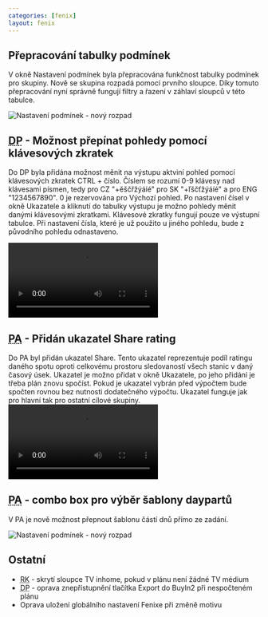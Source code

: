 ```yaml
---
categories: [fenix]
layout: fenix
---
```


## Přepracování tabulky podmínek
V okně Nastavení podmínek byla přepracována funkčnost tabulky podmínek pro skupiny. Nově se skupina rozpadá pomocí prvního sloupce. Díky tomuto přepracování nyní správně fungují filtry a řazení v záhlaví sloupců v této tabulce.

![Nastavení podmínek - nový rozpad]({{site.url}}/data/podminky_rozpad.png)

## <abbr title="Detailní plán">DP</abbr> - Možnost přepínat pohledy pomocí klávesových zkratek
Do DP byla přidána možnost měnit na výstupu aktviní pohled pomocí klávesových zkratek CTRL + číslo. Číslem se rozumí 0-9 klávesy nad klávesami písmen, tedy pro CZ "+ěščřžýáíé" pro SK "+ľščťžýáíé" a pro ENG "1234567890". 0 je rezervována pro Výchozí pohled. Po nastavení čísel v okně Ukazatele a kliknutí do tabulky výstupu je možno pohledy měnit danými klávesovými zkratkami. Klávesové zkratky fungují pouze ve výstupní tabulce. Při nastavení čísla, které je už použito u jiného pohledu, bude z původního pohledu odnastaveno.

<video src="{{site.url}}/data/dp_pohled_keys.mp4" type="video/mp4" controls></video>

## <abbr title="Postanalýza">PA</abbr> - Přidán ukazatel Share rating
Do PA byl přidán ukazatel Share. Tento ukazatel reprezentuje podíl ratingu daného spotu oproti celkovému prostoru sledovaností všech stanic v daný časový úsek. Ukazatel je možno přidat v okně Ukazatele, po jeho přidání je třeba plán znovu spočíst. Pokud je ukazatel vybrán před výpočtem bude spočten rovnou bez nutnosti dodatečného výpočtu. Ukazatel funguje jak pro hlavní tak pro ostatní cílové skupiny.
<video src="{{site.url}}/data/pa_share.mp4" type="video/mp4" controls></video>

## <abbr title="Postanalýza">PA</abbr> - combo box pro výběr šablony daypartů
V PA je nově možnost přepnout šablonu částí dnů přímo ze zadání.

![Nastavení podmínek - nový rozpad]({{site.url}}/data/pa_sablona_dp.png)

## Ostatní
<ul>
<li><abbr title="Reachové křivky">RK</abbr> - skrytí sloupce TV inhome, pokud v plánu není žádné TV médium</li>
<li><abbr title="Detailní plán">DP</abbr> - oprava znepřístupnění tlačítka Export do BuyIn2 při nespočteném plánu</li>
<li>Oprava uložení globálního nastavení Fenixe při změně motivu</li>
</ul>
